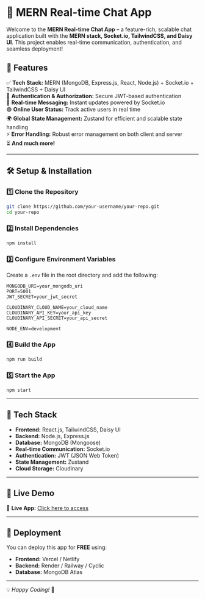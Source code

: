 # 🚀 MERN Real-time Chat App

Welcome to the **MERN Real-time Chat App** – a feature-rich, scalable chat application built with the **MERN stack, Socket.io, TailwindCSS, and Daisy UI**. This project enables real-time communication, authentication, and seamless deployment!

## 🌟 Features

✅ **Tech Stack:** MERN (MongoDB, Express.js, React, Node.js) + Socket.io + TailwindCSS + Daisy UI\
🔐 **Authentication & Authorization:** Secure JWT-based authentication\
💬 **Real-time Messaging:** Instant updates powered by Socket.io\
🟢 **Online User Status:** Track active users in real time\
🌍 **Global State Management:** Zustand for efficient and scalable state handling\
⚡ **Error Handling:** Robust error management on both client and server\
⏳ **And much more!**

---

## 🛠 Setup & Installation

### 1️⃣ Clone the Repository

```sh
git clone https://github.com/your-username/your-repo.git
cd your-repo
```

### 2️⃣ Install Dependencies

```sh
npm install
```

### 3️⃣ Configure Environment Variables

Create a `.env` file in the root directory and add the following:

```env
MONGODB_URI=your_mongodb_uri
PORT=5001
JWT_SECRET=your_jwt_secret

CLOUDINARY_CLOUD_NAME=your_cloud_name
CLOUDINARY_API_KEY=your_api_key
CLOUDINARY_API_SECRET=your_api_secret

NODE_ENV=development
```

### 4️⃣ Build the App

```sh
npm run build
```

### 5️⃣ Start the App

```sh
npm start
```

---

## 🎯 Tech Stack

- **Frontend:** React.js, TailwindCSS, Daisy UI
- **Backend:** Node.js, Express.js
- **Database:** MongoDB (Mongoose)
- **Real-time Communication:** Socket.io
- **Authentication:** JWT (JSON Web Token)
- **State Management:** Zustand
- **Cloud Storage:** Cloudinary

---

## 🚀 Live Demo

🔗 **Live App:** [Click here to access](https://chat-app-a779.onrender.com)

---

## 🚀 Deployment

You can deploy this app for **FREE** using:

- **Frontend:** Vercel / Netlify
- **Backend:** Render / Railway / Cyclic
- **Database:** MongoDB Atlas

---
💡 *Happy Coding!* 🚀

